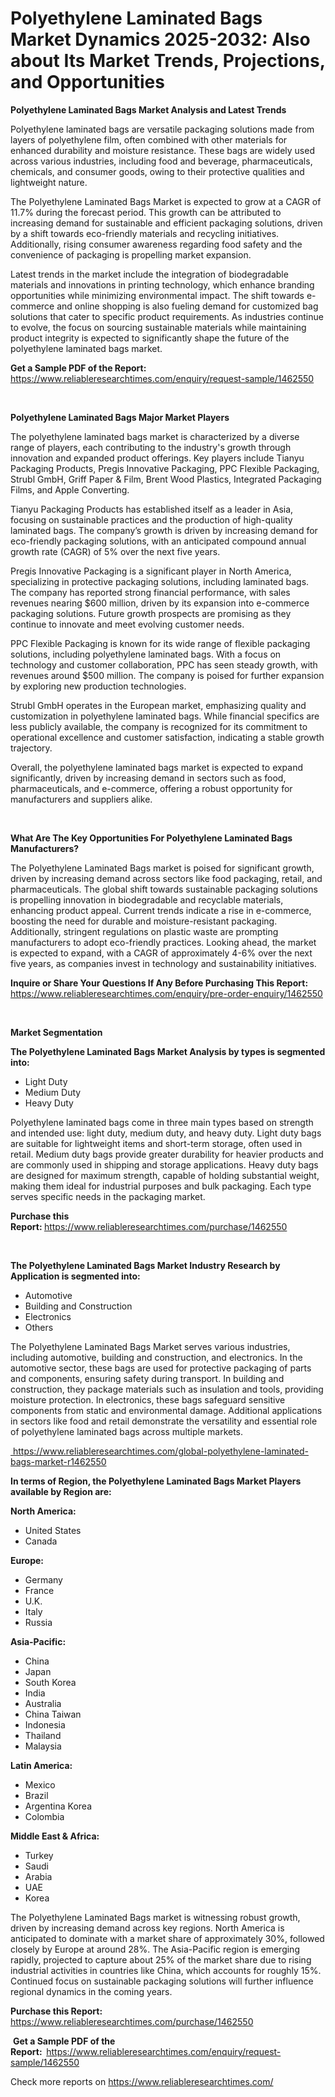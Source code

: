 <p><h1>Polyethylene Laminated Bags Market Dynamics 2025-2032: Also about Its Market Trends, Projections, and Opportunities</h1></p><p><strong>Polyethylene Laminated Bags Market Analysis and Latest Trends</strong></p>
<p><p>Polyethylene laminated bags are versatile packaging solutions made from layers of polyethylene film, often combined with other materials for enhanced durability and moisture resistance. These bags are widely used across various industries, including food and beverage, pharmaceuticals, chemicals, and consumer goods, owing to their protective qualities and lightweight nature.</p><p>The Polyethylene Laminated Bags Market is expected to grow at a CAGR of 11.7% during the forecast period. This growth can be attributed to increasing demand for sustainable and efficient packaging solutions, driven by a shift towards eco-friendly materials and recycling initiatives. Additionally, rising consumer awareness regarding food safety and the convenience of packaging is propelling market expansion.</p><p>Latest trends in the market include the integration of biodegradable materials and innovations in printing technology, which enhance branding opportunities while minimizing environmental impact. The shift towards e-commerce and online shopping is also fueling demand for customized bag solutions that cater to specific product requirements. As industries continue to evolve, the focus on sourcing sustainable materials while maintaining product integrity is expected to significantly shape the future of the polyethylene laminated bags market.</p></p>
<p><strong>Get a Sample PDF of the Report:&nbsp;</strong> <a href="https://www.reliableresearchtimes.com/enquiry/request-sample/1462550?utm_campaign=2997&utm_medium=2&utm_source=Github&utm_content=ia&utm_term=03042025&utm_id=polyethylene-laminated-bags">https://www.reliableresearchtimes.com/enquiry/request-sample/1462550</a></p>
<p>&nbsp;</p>
<p><strong>Polyethylene Laminated Bags Major Market Players</strong></p>
<p><p>The polyethylene laminated bags market is characterized by a diverse range of players, each contributing to the industry's growth through innovation and expanded product offerings. Key players include Tianyu Packaging Products, Pregis Innovative Packaging, PPC Flexible Packaging, Strubl GmbH, Griff Paper & Film, Brent Wood Plastics, Integrated Packaging Films, and Apple Converting.</p><p>Tianyu Packaging Products has established itself as a leader in Asia, focusing on sustainable practices and the production of high-quality laminated bags. The company’s growth is driven by increasing demand for eco-friendly packaging solutions, with an anticipated compound annual growth rate (CAGR) of 5% over the next five years.</p><p>Pregis Innovative Packaging is a significant player in North America, specializing in protective packaging solutions, including laminated bags. The company has reported strong financial performance, with sales revenues nearing $600 million, driven by its expansion into e-commerce packaging solutions. Future growth prospects are promising as they continue to innovate and meet evolving customer needs.</p><p>PPC Flexible Packaging is known for its wide range of flexible packaging solutions, including polyethylene laminated bags. With a focus on technology and customer collaboration, PPC has seen steady growth, with revenues around $500 million. The company is poised for further expansion by exploring new production technologies.</p><p>Strubl GmbH operates in the European market, emphasizing quality and customization in polyethylene laminated bags. While financial specifics are less publicly available, the company is recognized for its commitment to operational excellence and customer satisfaction, indicating a stable growth trajectory.</p><p>Overall, the polyethylene laminated bags market is expected to expand significantly, driven by increasing demand in sectors such as food, pharmaceuticals, and e-commerce, offering a robust opportunity for manufacturers and suppliers alike.</p></p>
<p>&nbsp;</p>
<p><strong>What Are The Key Opportunities For Polyethylene Laminated Bags Manufacturers?</strong></p>
<p><p>The Polyethylene Laminated Bags market is poised for significant growth, driven by increasing demand across sectors like food packaging, retail, and pharmaceuticals. The global shift towards sustainable packaging solutions is propelling innovation in biodegradable and recyclable materials, enhancing product appeal. Current trends indicate a rise in e-commerce, boosting the need for durable and moisture-resistant packaging. Additionally, stringent regulations on plastic waste are prompting manufacturers to adopt eco-friendly practices. Looking ahead, the market is expected to expand, with a CAGR of approximately 4-6% over the next five years, as companies invest in technology and sustainability initiatives.</p></p>
<p><strong>Inquire or Share Your Questions If Any Before Purchasing This Report:</strong> <a href="https://www.reliableresearchtimes.com/enquiry/pre-order-enquiry/1462550?utm_campaign=2997&utm_medium=2&utm_source=Github&utm_content=ia&utm_term=03042025&utm_id=polyethylene-laminated-bags">https://www.reliableresearchtimes.com/enquiry/pre-order-enquiry/1462550</a></p>
<p>&nbsp;</p>
<p><strong>Market Segmentation</strong></p>
<p><strong>The Polyethylene Laminated Bags Market Analysis by types is segmented into:</strong></p>
<p><ul><li>Light Duty</li><li>Medium Duty</li><li>Heavy Duty</li></ul></p>
<p><p>Polyethylene laminated bags come in three main types based on strength and intended use: light duty, medium duty, and heavy duty. Light duty bags are suitable for lightweight items and short-term storage, often used in retail. Medium duty bags provide greater durability for heavier products and are commonly used in shipping and storage applications. Heavy duty bags are designed for maximum strength, capable of holding substantial weight, making them ideal for industrial purposes and bulk packaging. Each type serves specific needs in the packaging market.</p></p>
<p><strong>Purchase this Report:&nbsp;</strong><a href="https://www.reliableresearchtimes.com/purchase/1462550?utm_campaign=2997&utm_medium=2&utm_source=Github&utm_content=ia&utm_term=03042025&utm_id=polyethylene-laminated-bags">https://www.reliableresearchtimes.com/purchase/1462550</a></p>
<p>&nbsp;</p>
<p><strong>The Polyethylene Laminated Bags Market Industry Research by Application is segmented into:</strong></p>
<p><ul><li>Automotive</li><li>Building and Construction</li><li>Electronics</li><li>Others</li></ul></p>
<p><p>The Polyethylene Laminated Bags Market serves various industries, including automotive, building and construction, and electronics. In the automotive sector, these bags are used for protective packaging of parts and components, ensuring safety during transport. In building and construction, they package materials such as insulation and tools, providing moisture protection. In electronics, these bags safeguard sensitive components from static and environmental damage. Additional applications in sectors like food and retail demonstrate the versatility and essential role of polyethylene laminated bags across multiple markets.</p></p>
<p><a href="https://www.reliableresearchtimes.com/global-polyethylene-laminated-bags-market-r1462550?utm_campaign=2997&utm_medium=2&utm_source=Github&utm_content=ia&utm_term=03042025&utm_id=polyethylene-laminated-bags">&nbsp;https://www.reliableresearchtimes.com/global-polyethylene-laminated-bags-market-r1462550</a></p>
<p><strong>In terms of Region, the Polyethylene Laminated Bags Market Players available by Region are:</strong></p>
<p>
    <p> <strong> North America: </strong>
        <ul>
            <li>United States</li>
            <li>Canada</li>
        </ul>
        </p> 
    <p> <strong> Europe: </strong>
        <ul>
            <li>Germany</li>
            <li>France</li>
            <li>U.K.</li>
            <li>Italy</li>
            <li>Russia</li>
        </ul>
        </p> 
    <p> <strong> Asia-Pacific: </strong>
        <ul>
            <li>China</li>
            <li>Japan</li>
            <li>South Korea</li>
            <li>India</li>
            <li>Australia</li>
            <li>China Taiwan</li>
            <li>Indonesia</li>
            <li>Thailand</li>
            <li>Malaysia</li>
        </ul>
        </p> 
    <p> <strong> Latin America: </strong>
        <ul>
            <li>Mexico</li>
            <li>Brazil</li>
            <li>Argentina Korea</li>
            <li>Colombia</li>
        </ul>
        </p> 
    <p> <strong> Middle East & Africa: </strong>
        <ul>
            <li>Turkey</li>
            <li>Saudi</li>
            <li>Arabia</li>
            <li>UAE</li>
            <li>Korea</li>
        </ul>
    </p>
    </p>
<p><p>The Polyethylene Laminated Bags market is witnessing robust growth, driven by increasing demand across key regions. North America is anticipated to dominate with a market share of approximately 30%, followed closely by Europe at around 28%. The Asia-Pacific region is emerging rapidly, projected to capture about 25% of the market share due to rising industrial activities in countries like China, which accounts for roughly 15%. Continued focus on sustainable packaging solutions will further influence regional dynamics in the coming years.</p></p>
<p><strong>Purchase this Report: </strong><a href="https://www.reliableresearchtimes.com/purchase/1462550?utm_campaign=2997&utm_medium=2&utm_source=Github&utm_content=ia&utm_term=03042025&utm_id=polyethylene-laminated-bags">https://www.reliableresearchtimes.com/purchase/1462550</a></p>
<p>&nbsp;<strong>Get a Sample PDF of the Report:&nbsp;&nbsp;</strong><a href="https://www.reliableresearchtimes.com/enquiry/request-sample/1462550?utm_campaign=2997&utm_medium=2&utm_source=Github&utm_content=ia&utm_term=03042025&utm_id=polyethylene-laminated-bags">https://www.reliableresearchtimes.com/enquiry/request-sample/1462550</a></p>
<p><strong></strong></p>
<p>Check more reports on <a href="https://www.reliableresearchtimes.com/?utm_campaign=2997&utm_medium=2&utm_source=Github&utm_content=ia&utm_term=03042025&utm_id=polyethylene-laminated-bags">https://www.reliableresearchtimes.com/</a></p>